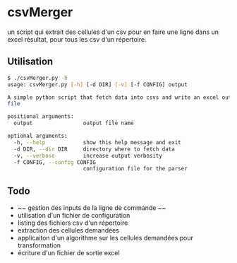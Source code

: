 # csvMerger

un script qui extrait des cellules d'un csv pour en faire une ligne dans un excel résultat, pour tous les csv d'un répertoire.

## Utilisation

~~~bash
$ ./csvMerger.py -h
usage: csvMerger.py [-h] [-d DIR] [-v] [-f CONFIG] output

A simple python script that fetch data into csvs and write an excel output
file

positional arguments:
  output                output file name

optional arguments:
  -h, --help            show this help message and exit
  -d DIR, --dir DIR     directory where to fetch data
  -v, --verbose         increase output verbosity
  -f CONFIG, --config CONFIG
                        configuration file for the parser
~~~

## Todo

* ~~ gestion des inputs de la ligne de commande ~~
* utilisation d'un fichier de configuration
* listing des fichiers csv d'un répertoire
* extraction des cellules demandées
* applicaiton d'un algorithme sur les cellules demandées pour transformation
* écriture d'un fichier de sortie  excel
